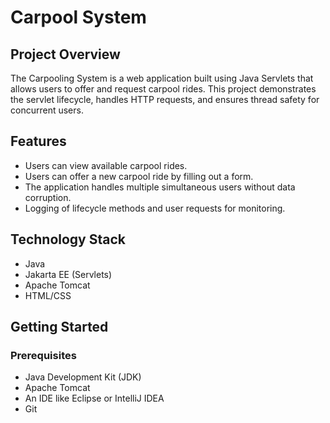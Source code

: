 # Carpool System

## Project Overview
The Carpooling System is a web application built using Java Servlets that allows users to offer and request carpool rides. This project demonstrates the servlet lifecycle, handles HTTP requests, and ensures thread safety for concurrent users.

## Features
- Users can view available carpool rides.
- Users can offer a new carpool ride by filling out a form.
- The application handles multiple simultaneous users without data corruption.
- Logging of lifecycle methods and user requests for monitoring.

## Technology Stack
- Java
- Jakarta EE (Servlets)
- Apache Tomcat
- HTML/CSS

## Getting Started

### Prerequisites
- Java Development Kit (JDK)
- Apache Tomcat
- An IDE like Eclipse or IntelliJ IDEA
- Git 
